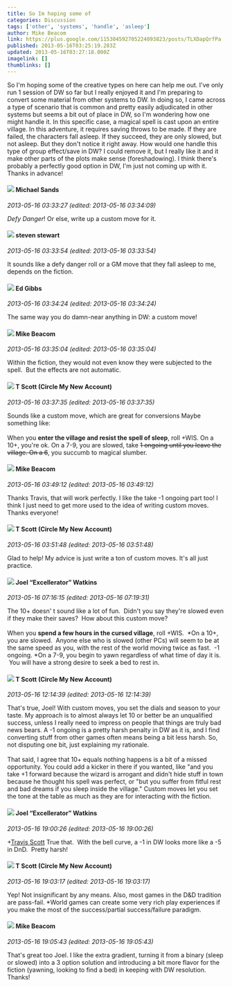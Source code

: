 ```yaml
---
title: So Im hoping some of
categories: Discussion
tags: ['other', 'systems', 'handle', 'asleep']
author: Mike Beacom
link: https://plus.google.com/115304592705224093823/posts/TLXDapQrfPa
published: 2013-05-16T03:25:19.283Z
updated: 2013-05-16T03:27:18.000Z
imagelink: []
thumblinks: []
---
```


So I&#39;m hoping some of the creative types on here can help me out. I&#39;ve only run 1 session of DW so far but I really enjoyed it and I&#39;m preparing to convert some material from other systems to DW. In doing so, I came across a type of scenario that is common and pretty easily adjudicated in other systems but seems a bit out of place in DW, so I&#39;m wondering how one might handle it. In this specific case, a magical spell is cast upon an entire village. In this adventure, it requires saving throws to be made. If they are failed, the characters fall asleep. If they succeed, they are only slowed, but not asleep. But they don&#39;t notice it right away. How would one handle this type of group effect/save in DW? I could remove it, but I really like it and it make other parts of the plots make sense (foreshadowing). I think there&#39;s probably a perfectly good option in DW, I&#39;m just not coming up with it. Thanks in advance!
<div id='comment z12qzxzrrka1v1iox04ceb25erfmc3g5h2g'>
  <h4><img src='{{site.baseurl}}//images/avatars/117773734068176973198_photo.jpg'> Michael Sands</h4>
      <p><cite>2013-05-16 03:33:27 (edited: 2013-05-16 03:34:09)</cite></p>
        <p><i>Defy Danger</i>! Or else, write up a custom move for it.</p>
</div>
        

<div id='comment z12qzxzrrka1v1iox04ceb25erfmc3g5h2g'>
  <h4><img src='{{site.baseurl}}//images/avatars/101845816313183575681_photo.jpg'> steven stewart</h4>
      <p><cite>2013-05-16 03:33:54 (edited: 2013-05-16 03:33:54)</cite></p>
        <p>It sounds like a defy danger roll or a GM move that they fall asleep to me, depends on the fiction.</p>
</div>
        

<div id='comment z12qzxzrrka1v1iox04ceb25erfmc3g5h2g'>
  <h4><img src='{{site.baseurl}}//images/avatars/109000970532467033120_photo.jpg'> Ed Gibbs</h4>
      <p><cite>2013-05-16 03:34:24 (edited: 2013-05-16 03:34:24)</cite></p>
        <p>The same way you do damn-near anything in DW: a custom move!</p>
</div>
        

<div id='comment z12qzxzrrka1v1iox04ceb25erfmc3g5h2g'>
  <h4><img src='{{site.baseurl}}//images/avatars/115304592705224093823_photo.jpg'> Mike Beacom</h4>
      <p><cite>2013-05-16 03:35:04 (edited: 2013-05-16 03:35:04)</cite></p>
        <p>Within the fiction, they would not even know they were subjected to the spell.  But the effects are not automatic.</p>
</div>
        

<div id='comment z12qzxzrrka1v1iox04ceb25erfmc3g5h2g'>
  <h4><img src='{{site.baseurl}}//images/avatars/101525738204255213314_photo.jpg'> T Scott (Circle My New Account)</h4>
      <p><cite>2013-05-16 03:37:35 (edited: 2013-05-16 03:37:35)</cite></p>
        <p>Sounds like a custom move, which are great for conversions Maybe something like:<br /><br />When you <b>enter the village and resist the spell of sleep</b>, roll +WIS. On a 10+, you&#39;re ok. On a 7-9, you are slowed, take <del>1 ongoing until you leave the village. On a 6</del>, you succumb to magical slumber.</p>
</div>
        

<div id='comment z12qzxzrrka1v1iox04ceb25erfmc3g5h2g'>
  <h4><img src='{{site.baseurl}}//images/avatars/115304592705224093823_photo.jpg'> Mike Beacom</h4>
      <p><cite>2013-05-16 03:49:12 (edited: 2013-05-16 03:49:12)</cite></p>
        <p>Thanks Travis, that will work perfectly. I like the take -1 ongoing part too! I think I just need to get more used to the idea of writing custom moves. Thanks everyone!</p>
</div>
        

<div id='comment z12qzxzrrka1v1iox04ceb25erfmc3g5h2g'>
  <h4><img src='{{site.baseurl}}//images/avatars/101525738204255213314_photo.jpg'> T Scott (Circle My New Account)</h4>
      <p><cite>2013-05-16 03:51:48 (edited: 2013-05-16 03:51:48)</cite></p>
        <p>Glad to help! My advice is just write a ton of custom moves. It&#39;s all just practice.</p>
</div>
        

<div id='comment z12qzxzrrka1v1iox04ceb25erfmc3g5h2g'>
  <h4><img src='{{site.baseurl}}//images/avatars/107429473095472584968_photo.jpg'> Joel “Excellerator” Watkins</h4>
      <p><cite>2013-05-16 07:16:15 (edited: 2013-05-16 07:19:31)</cite></p>
        <p>The 10+ doesn&#39; t sound like a lot of fun.  Didn&#39;t you say they&#39;re slowed even if they make their saves?  How about this custom move?<br /><br />When you <b>spend a few hours in the cursed village</b>, roll +WIS.  *On a 10+, you are slowed.  Anyone else who is slowed (other PCs) will seem to be at the same speed as you, with the rest of the world moving twice as fast.  -1 ongoing. *On a 7-9, you begin to yawn regardless of what time of day it is.  You will have a strong desire to seek a bed to rest in.</p>
</div>
        

<div id='comment z12qzxzrrka1v1iox04ceb25erfmc3g5h2g'>
  <h4><img src='{{site.baseurl}}//images/avatars/101525738204255213314_photo.jpg'> T Scott (Circle My New Account)</h4>
      <p><cite>2013-05-16 12:14:39 (edited: 2013-05-16 12:14:39)</cite></p>
        <p>That&#39;s true, Joel! With custom moves, you set the dials and season to your taste. My approach is to almost always let 10 or better be an unqualified success, unless I really need to impress on people that things are truly bad news bears. A -1 ongoing is a pretty harsh penalty in DW as it is, and I find converting stuff from other games often means being a bit less harsh. So, not disputing one bit, just explaining my rationale.<br /><br />That said, I agree that 10+ equals nothing happens is a bit of a missed opportunity. You could add a kicker in there if you wanted, like &quot;and you take +1 forward because the wizard is arrogant and didn&#39;t hide stuff in town because he thought his spell was perfect, or &quot;but you suffer from fitful rest and bad dreams if you sleep inside the village.&quot; Custom moves let you set the tone at the table as much as they are for interacting with the fiction.</p>
</div>
        

<div id='comment z12qzxzrrka1v1iox04ceb25erfmc3g5h2g'>
  <h4><img src='{{site.baseurl}}//images/avatars/107429473095472584968_photo.jpg'> Joel “Excellerator” Watkins</h4>
      <p><cite>2013-05-16 19:00:26 (edited: 2013-05-16 19:00:26)</cite></p>
        <p><span class="proflinkWrapper"><span class="proflinkPrefix">+</span><a class="proflink" href="https://plus.google.com/101525738204255213314" oid="101525738204255213314">Travis Scott</a></span> True that.  With the bell curve, a -1 in DW looks more like a -5 in DnD.  Pretty harsh!</p>
</div>
        

<div id='comment z12qzxzrrka1v1iox04ceb25erfmc3g5h2g'>
  <h4><img src='{{site.baseurl}}//images/avatars/101525738204255213314_photo.jpg'> T Scott (Circle My New Account)</h4>
      <p><cite>2013-05-16 19:03:17 (edited: 2013-05-16 19:03:17)</cite></p>
        <p>Yep! Not insignificant by any means. Also, most games in the D&amp;D tradition are pass-fail. *World games can create some very rich play experiences if you make the most of the success/partial success/failure paradigm.</p>
</div>
        

<div id='comment z12qzxzrrka1v1iox04ceb25erfmc3g5h2g'>
  <h4><img src='{{site.baseurl}}//images/avatars/115304592705224093823_photo.jpg'> Mike Beacom</h4>
      <p><cite>2013-05-16 19:05:43 (edited: 2013-05-16 19:05:43)</cite></p>
        <p>That&#39;s great too Joel. I like the extra gradient, turning it from a binary (sleep or slowed) into a 3 option solution and introducing a bit more flavor for the fiction (yawning, looking to find a bed) in keeping with DW resolution. Thanks!</p>
</div>
        